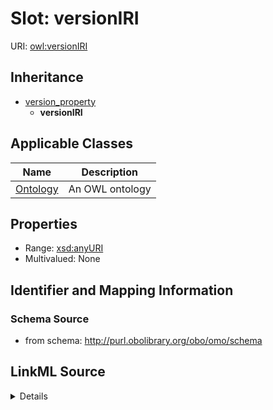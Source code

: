 # Slot: versionIRI

URI: [owl:versionIRI](http://www.w3.org/2002/07/owl#versionIRI)




## Inheritance

* [version_property](version_property.md)
    * **versionIRI**





## Applicable Classes

| Name | Description |
| --- | --- |
[Ontology](Ontology.md) | An OWL ontology






## Properties

* Range: [xsd:anyURI](http://www.w3.org/2001/XMLSchema#anyURI)
* Multivalued: None







## Identifier and Mapping Information







### Schema Source


* from schema: http://purl.obolibrary.org/obo/omo/schema




## LinkML Source

<details>
```yaml
name: versionIRI
from_schema: http://purl.obolibrary.org/obo/omo/schema
rank: 1000
is_a: version_property
slot_uri: owl:versionIRI
alias: versionIRI
domain_of:
- Ontology
range: uriorcurie

```
</details>